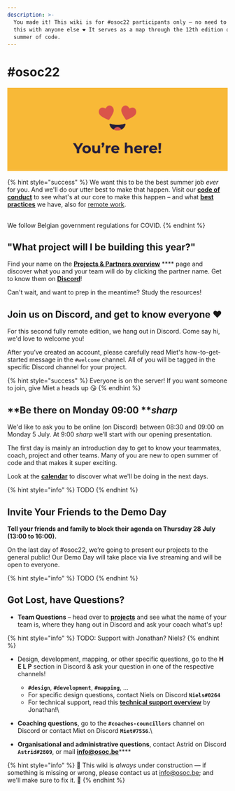 ```yaml
---
description: >-
  You made it! This wiki is for #osoc22 participants only – no need to share
  this with anyone else ❤ It serves as a map through the 12th edition of open
  summer of code.
---
```


# #osoc22



![You made it, we're so happy you are here!](<.gitbook/assets/Screenshot 2020-06-18 at 14.41.43.png>)

{% hint style="success" %}
We want this to be the best summer job _ever_ for you. And we'll do our utter best to make that happen. Visit our [**code of conduct**](https://help.osoc.be/global/code-of-conduct) to see what's at our core to make this happen – and what [**best practices**](https://help.osoc.be/global/way-of-work) we have, also for [remote work](https://help.osoc.be/global/way-of-work/working-together-in-a-remote-setting).

\
We follow Belgian government regulations for COVID.
{% endhint %}

## "What project will I be building this year?"

Find your name on the [**Projects & Partners overview**](projects-partners/projects-partners-overview.md) **** page and discover what you and your team will do by clicking the partner name. Get to know them on [**Discord**](./#join-us-on-discord-and-get-to-know-everyone)!

Can't wait, and want to prep in the meantime? Study the resources!

## Join us on Discord, and get to know everyone ❤

For this second fully remote edition, we hang out in Discord. Come say hi, we'd love to welcome you!

After you’ve created an account, please carefully read Miet's how-to-get-started message in the `#welcome` channel. All of you will be tagged in the specific Discord channel for your project.

{% hint style="success" %}
Everyone is on the server! If you want someone to join, give Miet a heads up 😘
{% endhint %}

## **Be there on Monday 09:00 **_**sharp**_

We'd like to ask you to be online (on Discord) between 08:30 and 09:00 on Monday 5 July. At 9:00 _sharp_ we’ll start with our opening presentation.

The first day is mainly an introduction day to get to know your teammates, coach, project and other teams. Many of you are new to open summer of code and that makes it super exciting.

Look at the [**calendar**](calendar-for-osoc22-belgium/) to discover what we'll be doing in the next days.

{% hint style="info" %}
TODO
{% endhint %}

## **Invite Your Friends to the Demo Day**

**Tell your friends and family to block their agenda on Thursday 28 July (13:00 to 16:00).**

On the last day of #osoc22, we’re going to present our projects to the general public! Our Demo Day will take place via live streaming and will be open to everyone.

{% hint style="info" %}
TODO
{% endhint %}

## Got Lost, have Questions?

* **Team Questions** – head over to [**projects**](projects-partners/projects-partners-overview.md) and see what the name of your team is, where they hang out in Discord and ask your coach what's up!

{% hint style="info" %}
TODO: Support with Jonathan? Niels?
{% endhint %}

* Design, development, mapping, or other specific questions, go to the **H E L P** section in Discord & ask your question in one of the respective channels!
  * **`#design`**, **`#development`**, **`#mapping`**, ...&#x20;
  * For specific design questions, contact Niels on Discord **`Niels#0264`**
  * For technical support, read this [**technical support overview**](https://github.com/osoc21/technical-support) by Jonathan!\

* **Coaching questions**, go to the **`#coaches-councillors`** channel on Discord or contact Miet on Discord **`Miet#7556`**.\

* **Organisational and administrative questions**, contact Astrid on Discord **`Astrid#2809`**, or mail [**info@osoc.be**](mailto:info@osoc.be)****

{% hint style="info" %}
🚧 This wiki is _always_ under construction — if something is missing or wrong, please contact us at info@osoc.be; and we'll make sure to fix it. 🚧
{% endhint %}

